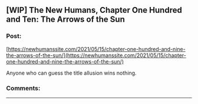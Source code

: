 ## [WIP] The New Humans, Chapter One Hundred and Ten: The Arrows of the Sun

### Post:

[https://newhumanssite.com/2021/05/15/chapter-one-hundred-and-nine-the-arrows-of-the-sun/](https://newhumanssite.com/2021/05/15/chapter-one-hundred-and-nine-the-arrows-of-the-sun/)

 

Anyone who can guess the title allusion wins nothing.

### Comments:

---

